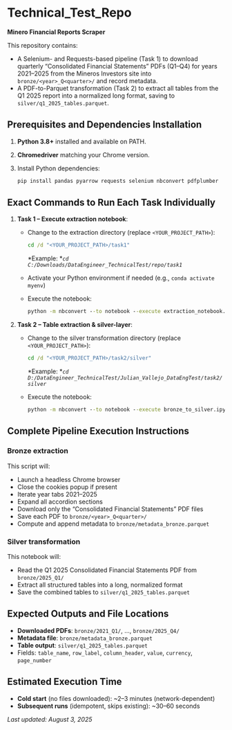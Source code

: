 # Technical_Test_Repo

**Minero Financial Reports Scraper**

This repository contains:

* A Selenium- and Requests-based pipeline (Task 1) to download quarterly “Consolidated Financial Statements” PDFs (Q1–Q4) for years 2021–2025 from the Mineros Investors site into `bronze/<year>_Q<quarter>/` and record metadata.
* A PDF-to-Parquet transformation (Task 2) to extract all tables from the Q1 2025 report into a normalized long format, saving to `silver/q1_2025_tables.parquet`.

## Prerequisites and Dependencies Installation

1. **Python 3.8+** installed and available on PATH.
2. **Chromedriver** matching your Chrome version.
3. Install Python dependencies:

   ```bash
   pip install pandas pyarrow requests selenium nbconvert pdfplumber
   ```

## Exact Commands to Run Each Task Individually

1. **Task 1 – Execute extraction notebook**:

   * Change to the extraction directory (replace `<YOUR_PROJECT_PATH>`):

     ```bat
     cd /d "<YOUR_PROJECT_PATH>/task1"
     ```

     \*Example: \**`cd C:/Downloads/DataEngineer_TechnicalTest/repo/task1`*
   * Activate your Python environment if needed (e.g., `conda activate myenv`)
   * Execute the notebook:

     ```bat
     python -m nbconvert --to notebook --execute extraction_notebook.ipynb --ExecutePreprocessor.timeout=600
     ```

2. **Task 2 – Table extraction & silver-layer**:

   * Change to the silver transformation directory (replace `<YOUR_PROJECT_PATH>`):

     ```bat
     cd /d "<YOUR_PROJECT_PATH>/task2/silver"
     ```

     \*Example: \**`cd D:/DataEngineer_TechnicalTest/Julian_Vallejo_DataEngTest/task2/silver`*
   * Execute the notebook:

     ```bat
     python -m nbconvert --to notebook --execute bronze_to_silver.ipynb --ExecutePreprocessor.timeout=600
     ```

## Complete Pipeline Execution Instructions

### Bronze extraction

This script will:

* Launch a headless Chrome browser
* Close the cookies popup if present
* Iterate year tabs 2021–2025
* Expand all accordion sections
* Download only the “Consolidated Financial Statements” PDF files
* Save each PDF to `bronze/<year>_Q<quarter>/`
* Compute and append metadata to `bronze/metadata_bronze.parquet`

### Silver transformation

This notebook will:

* Read the Q1 2025 Consolidated Financial Statements PDF from `bronze/2025_Q1/`
* Extract all structured tables into a long, normalized format
* Save the combined tables to `silver/q1_2025_tables.parquet`

## Expected Outputs and File Locations

* **Downloaded PDFs**: `bronze/2021_Q1/`, …, `bronze/2025_Q4/`
* **Metadata file**: `bronze/metadata_bronze.parquet`
* **Table output**: `silver/q1_2025_tables.parquet`
* Fields: `table_name`, `row_label`, `column_header`, `value`, `currency`, `page_number`

## Estimated Execution Time

* **Cold start** (no files downloaded): \~2–3 minutes (network-dependent)
* **Subsequent runs** (idempotent, skips existing): \~30–60 seconds

*Last updated: August 3, 2025*
